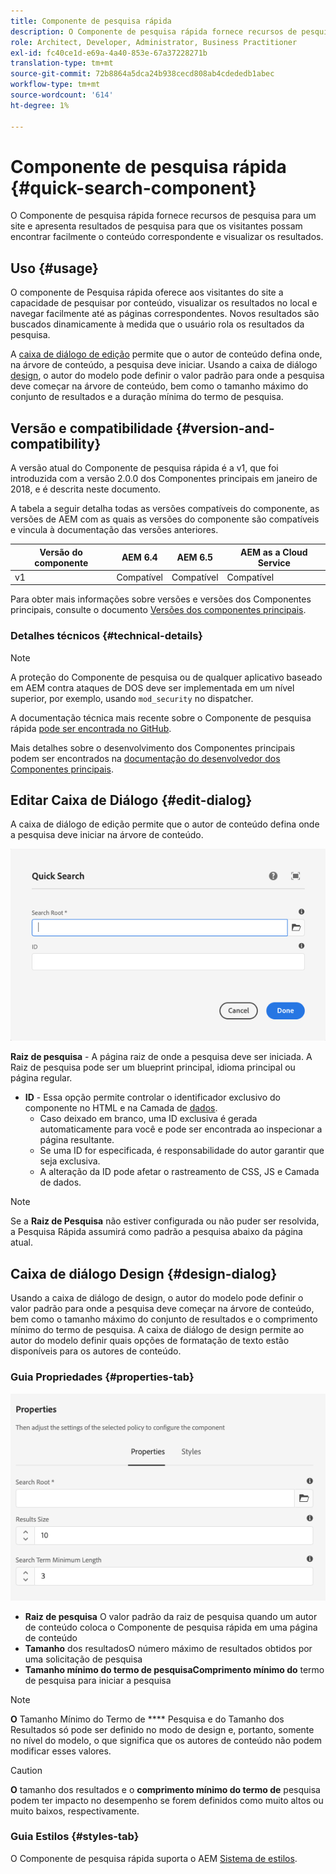 ```yaml
---
title: Componente de pesquisa rápida
description: O Componente de pesquisa rápida fornece recursos de pesquisa para um site e apresenta resultados de pesquisa para que os visitantes possam pesquisar no site e filtrar os resultados.
role: Architect, Developer, Administrator, Business Practitioner
exl-id: fc40ce1d-e69a-4a40-853e-67a37228271b
translation-type: tm+mt
source-git-commit: 72b8864a5dca24b938cecd808ab4cdededb1abec
workflow-type: tm+mt
source-wordcount: '614'
ht-degree: 1%

---
```


# Componente de pesquisa rápida {#quick-search-component}

O Componente de pesquisa rápida fornece recursos de pesquisa para um site e apresenta resultados de pesquisa para que os visitantes possam encontrar facilmente o conteúdo correspondente e visualizar os resultados.

## Uso {#usage}

O componente de Pesquisa rápida oferece aos visitantes do site a capacidade de pesquisar por conteúdo, visualizar os resultados no local e navegar facilmente até as páginas correspondentes. Novos resultados são buscados dinamicamente à medida que o usuário rola os resultados da pesquisa.

A [caixa de diálogo de edição](#edit-dialog) permite que o autor de conteúdo defina onde, na árvore de conteúdo, a pesquisa deve iniciar. Usando a caixa de diálogo [design](#design-dialog), o autor do modelo pode definir o valor padrão para onde a pesquisa deve começar na árvore de conteúdo, bem como o tamanho máximo do conjunto de resultados e a duração mínima do termo de pesquisa.

## Versão e compatibilidade {#version-and-compatibility}

A versão atual do Componente de pesquisa rápida é a v1, que foi introduzida com a versão 2.0.0 dos Componentes principais em janeiro de 2018, e é descrita neste documento.

A tabela a seguir detalha todas as versões compatíveis do componente, as versões de AEM com as quais as versões do componente são compatíveis e vincula à documentação das versões anteriores.

| Versão do componente | AEM 6.4 | AEM 6.5 | AEM as a Cloud Service |
|--- |--- |--- |---|
| v1 | Compatível | Compatível | Compatível |

Para obter mais informações sobre versões e versões dos Componentes principais, consulte o documento [Versões dos componentes principais](/help/versions.md).

### Detalhes técnicos {#technical-details}

>[!NOTE]
>
>A proteção do Componente de pesquisa ou de qualquer aplicativo baseado em AEM contra ataques de DOS deve ser implementada em um nível superior, por exemplo, usando `mod_security` no dispatcher.

A documentação técnica mais recente sobre o Componente de pesquisa rápida [pode ser encontrada no GitHub](https://adobe.com/go/aem_cmp_tech_search_v1).

Mais detalhes sobre o desenvolvimento dos Componentes principais podem ser encontrados na [documentação do desenvolvedor dos Componentes principais](/help/developing/overview.md).

## Editar Caixa de Diálogo {#edit-dialog}

A caixa de diálogo de edição permite que o autor de conteúdo defina onde a pesquisa deve iniciar na árvore de conteúdo.

![Caixa de diálogo de edição do Componente de pesquisa rápida](/help/assets/quick-search-edit.png)

**Raiz de pesquisa**  - A página raiz de onde a pesquisa deve ser iniciada. A Raiz de pesquisa pode ser um blueprint principal, idioma principal ou página regular.
* **ID**  - Essa opção permite controlar o identificador exclusivo do componente no HTML e na Camada de  [dados](/help/developing/data-layer/overview.md).
   * Caso deixado em branco, uma ID exclusiva é gerada automaticamente para você e pode ser encontrada ao inspecionar a página resultante.
   * Se uma ID for especificada, é responsabilidade do autor garantir que seja exclusiva.
   * A alteração da ID pode afetar o rastreamento de CSS, JS e Camada de dados.

>[!NOTE]
>
>Se a **Raiz de Pesquisa** não estiver configurada ou não puder ser resolvida, a Pesquisa Rápida assumirá como padrão a pesquisa abaixo da página atual.

## Caixa de diálogo Design {#design-dialog}

Usando a caixa de diálogo de design, o autor do modelo pode definir o valor padrão para onde a pesquisa deve começar na árvore de conteúdo, bem como o tamanho máximo do conjunto de resultados e o comprimento mínimo do termo de pesquisa. A caixa de diálogo de design permite ao autor do modelo definir quais opções de formatação de texto estão disponíveis para os autores de conteúdo.

### Guia Propriedades {#properties-tab}

![Caixa de diálogo de design do Componente de pesquisa rápida](/help/assets/quick-search-design.png)

* **Raiz de pesquisa**
O valor padrão da raiz de pesquisa quando um autor de conteúdo coloca o Componente de pesquisa rápida em uma página de conteúdo
* **Tamanho**
dos resultadosO número máximo de resultados obtidos por uma solicitação de pesquisa
* **Tamanho mínimo do termo de pesquisaComprimento mínimo do**
termo de pesquisa para iniciar a pesquisa

>[!NOTE]
>
>**O** Tamanho Mínimo do Termo de  **** Pesquisa e do Tamanho dos Resultados só pode ser definido no modo de design e, portanto, somente no nível do modelo, o que significa que os autores de conteúdo não podem modificar esses valores.

>[!CAUTION]
>
>**O** tamanho dos resultados e o  **comprimento mínimo do termo de** pesquisa podem ter impacto no desempenho se forem definidos como muito altos ou muito baixos, respectivamente.

### Guia Estilos {#styles-tab}

O Componente de pesquisa rápida suporta o AEM [Sistema de estilos](/help/get-started/authoring.md#component-styling).
